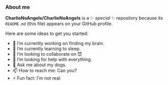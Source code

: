 ### About me


**CharlieNoAngels/CharlieNoAngels** is a ✨ _special_ ✨ repository because its `README.md` (this file) appears on your GitHub profile.

Here are some ideas to get you started:

- 🔭 I’m currently working on finding my brain.
- 🌱 I’m currently learning to sleep.
- 👯 I’m looking to collaborate on 😈
- 🤔 I’m looking for help with everything.
- 💬 Ask me about my dogs.
- 📫 How to reach me: Can you?
- ⚡ Fun fact: I'm not real.

